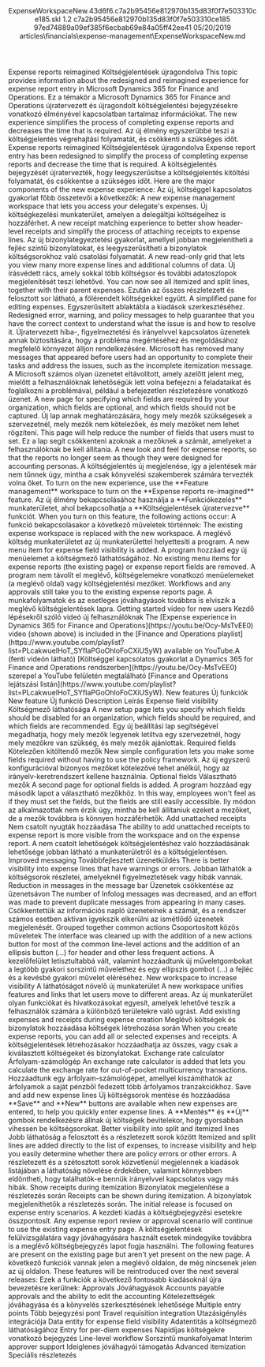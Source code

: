 <?xml version="1.0" encoding="UTF-8"?>
<xliff xmlns:logoport="urn:logoport:xliffeditor:xliff-extras:1.0" xmlns:tilt="urn:logoport:xliffeditor:tilt-non-translatables:1.0" xmlns:xsi="http://www.w3.org/2001/XMLSchema-instance" xmlns="urn:oasis:names:tc:xliff:document:1.2" xmlns:xliffext="urn:microsoft:content:schema:xliffextensions" version="1.2" xsi:schemaLocation="urn:oasis:names:tc:xliff:document:1.2 xliff-core-1.2-transitional.xsd">
  <file datatype="xml" source-language="en-US" original="ExpenseWorkspaceNew.md" target-language="hu-HU">
    <header>
      <tool tool-company="Microsoft" tool-version="1.0-7889195" tool-name="mdxliff" tool-id="mdxliff"/>
      <xliffext:skl_file_name>ExpenseWorkspaceNew.43d6f6.c7a2b95456e812970b135d83f0f7e503310ce185.skl</xliffext:skl_file_name>
      <xliffext:version>1.2</xliffext:version>
      <xliffext:ms.openlocfilehash>c7a2b95456e812970b135d83f0f7e503310ce185</xliffext:ms.openlocfilehash>
      <xliffext:ms.sourcegitcommit>97ed74889a09ef385f6ecbab69e84a05ff42ee41</xliffext:ms.sourcegitcommit>
      <xliffext:ms.lasthandoff>05/20/2019</xliffext:ms.lasthandoff>
      <xliffext:ms.openlocfilepath>articles\financials\expense-management\ExpenseWorkspaceNew.md</xliffext:ms.openlocfilepath>
    </header>
    <body>
      <group extype="content" id="content">
        <trans-unit xml:space="preserve" translate="yes" id="101" restype="x-metadata">
          <source>Expense reports reimagined</source>
        <target logoport:matchpercent="101" state="translated" state-qualifier="leveraged-tm">Költségjelentések újragondolva</target></trans-unit>
        <trans-unit xml:space="preserve" translate="yes" id="102" restype="x-metadata">
          <source>This topic provides information about the redesigned and reimagined experience for expense report entry in Microsoft Dynamics 365 for Finance and Operations.</source>
        <target logoport:matchpercent="101" state="translated" state-qualifier="leveraged-tm">Ez a témakör a Microsoft Dynamics 365 for Finance and Operations újratervezett és újragondolt költségjelentési bejegyzésekre vonatkozó élményével kapcsolatban tartalmaz információkat.</target></trans-unit>
        <trans-unit xml:space="preserve" translate="yes" id="103" restype="x-metadata">
          <source>The new experience simplifies the process of completing expense reports and decreases the time that is required.</source>
        <target logoport:matchpercent="101" state="translated" state-qualifier="leveraged-tm">Az új élmény egyszerűbbé teszi a költségjelentés végrehajtási folyamatát, és csökkenti a szükséges időt.</target></trans-unit>
        <trans-unit xml:space="preserve" translate="yes" id="104">
          <source>Expense reports reimagined</source>
        <target logoport:matchpercent="101" state="translated" state-qualifier="leveraged-tm">Költségjelentések újragondolva</target></trans-unit>
        <trans-unit xml:space="preserve" translate="yes" id="105">
          <source>Expense report entry has been redesigned to simplify the process of completing expense reports and decrease the time that is required.</source>
        <target logoport:matchpercent="101" state="translated" state-qualifier="leveraged-tm">A költségjelentés bejegyzését újratervezték, hogy leegyszerűsítse a költségjelentés kitöltési folyamatát, és csökkentse a szükséges időt.</target></trans-unit>
        <trans-unit xml:space="preserve" translate="yes" id="106">
          <source>Here are the major components of the new expense experience:</source>
        <target logoport:matchpercent="101" state="translated" state-qualifier="leveraged-tm">Az új, költséggel kapcsolatos gyakorlat főbb összetevői a következők:</target></trans-unit>
        <trans-unit xml:space="preserve" translate="yes" id="107">
          <source>A new expense management workspace that lets you access your delegate's expenses.</source>
        <target logoport:matchpercent="101" state="translated" state-qualifier="leveraged-tm">Új költségkezelési munkaterület, amelyen a delegáltjai költségeihez is hozzáférhet.</target></trans-unit>
        <trans-unit xml:space="preserve" translate="yes" id="108">
          <source>A new receipt matching experience to better show header-level receipts and simplify the process of attaching receipts to expense lines.</source>
        <target logoport:matchpercent="101" state="translated" state-qualifier="leveraged-tm">Az új bizonylategyeztetési gyakorlat, amellyel jobban megjelenítheti a fejléc szintű bizonylatokat, és leegyszerűsítheti a bizonylatok költségsorokhoz való csatolási folyamatát.</target></trans-unit>
        <trans-unit xml:space="preserve" translate="yes" id="109">
          <source>A new read-only grid that lets you view many more expense lines and additional columns of data.</source>
        <target logoport:matchpercent="101" state="translated" state-qualifier="leveraged-tm">Új írásvédett rács, amely sokkal több költségsor és további adatoszlopok megjelenítését teszi lehetővé.</target></trans-unit>
        <trans-unit xml:space="preserve" translate="yes" id="110">
          <source>You can now see all itemized and split lines, together with their parent expenses.</source>
        <target logoport:matchpercent="101" state="translated" state-qualifier="leveraged-tm">Ezután az összes részletezett és felosztott sor látható, a fölérendelt költségekkel együtt.</target></trans-unit>
        <trans-unit xml:space="preserve" translate="yes" id="111">
          <source>A simplified pane for editing expenses.</source>
        <target logoport:matchpercent="101" state="translated" state-qualifier="leveraged-tm">Egyszerűsített ablaktábla a kiadások szerkesztéséhez.</target></trans-unit>
        <trans-unit xml:space="preserve" translate="yes" id="112">
          <source>Redesigned error, warning, and policy messages to help guarantee that you have the correct context to understand what the issue is and how to resolve it.</source>
        <target logoport:matchpercent="101" state="translated" state-qualifier="leveraged-tm">Újratervezett hiba-, figyelmeztetési és irányelvvel kapcsolatos üzenetek annak biztosítására, hogy a probléma megértéséhez és megoldásához megfelelő környezet álljon rendelkezésére.</target></trans-unit>
        <trans-unit xml:space="preserve" translate="yes" id="113">
          <source>Microsoft has removed many messages that appeared before users had an opportunity to complete their tasks and address the issues, such as the incomplete itemization message.</source>
        <target logoport:matchpercent="101" state="translated" state-qualifier="leveraged-tm">A Microsoft számos olyan üzenetet eltávolított, amely azelőtt jelent meg, mielőtt a felhasználóknak lehetőségük lett volna befejezni a feladataikat és foglalkozni a problémával, például a befejezetlen részletezésre vonatkozó üzenet.</target></trans-unit>
        <trans-unit xml:space="preserve" translate="yes" id="114">
          <source>A new page for specifying which fields are required by your organization, which fields are optional, and which fields should not be captured.</source>
        <target logoport:matchpercent="101" state="translated" state-qualifier="leveraged-tm">Új lap annak meghatározására, hogy mely mezők szükségesek a szervezetnél, mely mezők nem kötelezőek, és mely mezőket nem lehet rögzíteni.</target></trans-unit>
        <trans-unit xml:space="preserve" translate="yes" id="115">
          <source>This page will help reduce the number of fields that users must to set.</source>
        <target logoport:matchpercent="101" state="translated" state-qualifier="leveraged-tm">Ez a lap segít csökkenteni azoknak a mezőknek a számát, amelyeket a felhasználóknak be kell állítania.</target></trans-unit>
        <trans-unit xml:space="preserve" translate="yes" id="116">
          <source>A new look and feel for expense reports, so that the reports no longer seem as though they were designed for accounting personas.</source>
        <target logoport:matchpercent="101" state="translated" state-qualifier="leveraged-tm">A költségjelentés új megjelenése, így a jelentések már nem tűnnek úgy, mintha a csak könyvelési szakemberek számára tervezték volna őket.</target></trans-unit>
        <trans-unit xml:space="preserve" translate="yes" id="117">
          <source>To turn on the new experience, use the <bpt id="p1">**</bpt>Feature management<ept id="p1">**</ept> workspace to turn on the <bpt id="p2">**</bpt>Expense reports re-imagined<ept id="p2">**</ept> feature.</source>
        <target logoport:matchpercent="101" state="translated" state-qualifier="leveraged-tm">Az új élmény bekapcsolásához használja a <bpt id="p1">**</bpt>Funkciókezelés<ept id="p1">**</ept> munkaterületet, ahol bekapcsolhatja a <bpt id="p2">**</bpt>Költségjelentések újratervezve<ept id="p2">**</ept> funkciót.</target></trans-unit>
        <trans-unit xml:space="preserve" translate="yes" id="118">
          <source>When you turn on this feature, the following actions occur:</source>
        <target logoport:matchpercent="101" state="translated" state-qualifier="leveraged-tm">A funkció bekapcsolásakor a következő műveletek történnek:</target></trans-unit>
        <trans-unit xml:space="preserve" translate="yes" id="119">
          <source>The existing expense workspace is replaced with the new workspace.</source>
        <target logoport:matchpercent="101" state="translated" state-qualifier="leveraged-tm">A meglévő költség munkaterületet az új munkaterülettel helyettesíti a program.</target></trans-unit>
        <trans-unit xml:space="preserve" translate="yes" id="120">
          <source>A new menu item for expense field visibility is added.</source>
        <target logoport:matchpercent="101" state="translated" state-qualifier="leveraged-tm">A program hozzáad egy új menüelemet a költségmező láthatóságához.</target></trans-unit>
        <trans-unit xml:space="preserve" translate="yes" id="121">
          <source>No existing menu items for expense reports (the existing page) or expense report fields are removed.</source>
        <target logoport:matchpercent="101" state="translated" state-qualifier="leveraged-tm">A program nem távolít el meglévő, költségelemekre vonatkozó menüelemeket (a meglévő oldal) vagy költségjelentési mezőket.</target></trans-unit>
        <trans-unit xml:space="preserve" translate="yes" id="122">
          <source>Workflows and any approvals still take you to the existing expense reports page.</source>
        <target logoport:matchpercent="100" state="translated" state-qualifier="leveraged-tm">A munkafolyamatok és az esetleges jóváhagyások továbbra is elviszik a meglévő költségjelentések lapra.</target></trans-unit>
        <trans-unit xml:space="preserve" translate="yes" id="123">
          <source>Getting started video for new users</source>
        <target logoport:matchpercent="100" state="translated" state-qualifier="leveraged-tm">Kezdő lépésekről szóló videó új felhasználóknak</target></trans-unit>
        <trans-unit xml:space="preserve" translate="yes" id="124">
          <source>The <bpt id="p1">[</bpt>Expense experience in Dynamics 365 for Finance and Operations<ept id="p1">](https://youtu.be/Ocy-MsTvEE0)</ept> video (shown above) is included in the <bpt id="p2">[</bpt>Finance and Operations playlist<ept id="p2">](https://www.youtube.com/playlist?list=PLcakwueIHoT_SYfIaPGoOhloFoCXiUSyW)</ept> available on YouTube.</source><target logoport:matchpercent="70" state="translated" state-qualifier="leveraged-mt">A (fenti videón látható) <bpt id="p1">[</bpt>Költséggel kapcsolatos gyakorlat a Dynamics 365 for Finance and Operations rendszerben<ept id="p1">](https://youtu.be/Ocy-MsTvEE0)</ept> szerepel a YouTube felületén megtalálható <bpt id="p2">[</bpt>Finance and Operations lejátszási listán<ept id="p2">](https://www.youtube.com/playlist?list=PLcakwueIHoT_SYfIaPGoOhloFoCXiUSyW)</ept>.</target>
        </trans-unit>
        <trans-unit xml:space="preserve" translate="yes" id="125">
          <source>New features</source>
        <target logoport:matchpercent="100" state="translated" state-qualifier="leveraged-tm">Új funkciók</target></trans-unit>
        <trans-unit xml:space="preserve" translate="yes" id="126">
          <source>New feature</source>
        <target logoport:matchpercent="100" state="translated" state-qualifier="leveraged-tm">Új funkció</target></trans-unit>
        <trans-unit xml:space="preserve" translate="yes" id="127">
          <source>Description</source>
        <target logoport:matchpercent="100" state="translated" state-qualifier="leveraged-tm">Leírás</target></trans-unit>
        <trans-unit xml:space="preserve" translate="yes" id="128">
          <source>Expense field visibility</source>
        <target logoport:matchpercent="100" state="translated" state-qualifier="leveraged-tm">Költségmező láthatósága</target></trans-unit>
        <trans-unit xml:space="preserve" translate="yes" id="129">
          <source>A new setup page lets you specify which fields should be disabled for an organization, which fields should be required, and which fields are recommended.</source>
        <target logoport:matchpercent="101" state="translated" state-qualifier="leveraged-tm">Egy új beállítási lap segítségével megadhatja, hogy mely mezők legyenek letiltva egy szervezetnél, hogy mely mezőkre van szükség, és mely mezők ajánlottak.</target></trans-unit>
        <trans-unit xml:space="preserve" translate="yes" id="130">
          <source>Required fields</source>
        <target logoport:matchpercent="101" state="translated" state-qualifier="leveraged-tm">Kötelezően kitöltendő mezők</target></trans-unit>
        <trans-unit xml:space="preserve" translate="yes" id="131">
          <source>New simple configuration lets you make some fields required without having to use the policy framework.</source>
        <target logoport:matchpercent="101" state="translated" state-qualifier="leveraged-tm">Az új egyszerű konfigurációval bizonyos mezőket kötelezővé tehet anélkül, hogy az irányelv-keretrendszert kellene használnia.</target></trans-unit>
        <trans-unit xml:space="preserve" translate="yes" id="132">
          <source>Optional fields</source>
        <target logoport:matchpercent="101" state="translated" state-qualifier="leveraged-tm">Választható mezők</target></trans-unit>
        <trans-unit xml:space="preserve" translate="yes" id="133">
          <source>A second page for optional fields is added.</source>
        <target logoport:matchpercent="101" state="translated" state-qualifier="leveraged-tm">A program hozzáad egy második lapot a választható mezőkhöz.</target></trans-unit>
        <trans-unit xml:space="preserve" translate="yes" id="134">
          <source>In this way, employees won't feel as if they must set the fields, but the fields are still easily accessible.</source>
        <target logoport:matchpercent="101" state="translated" state-qualifier="leveraged-tm">Ily módon az alkalmazottak nem érzik úgy, mintha be kell állítaniuk ezeket a mezőket, de a mezők továbbra is könnyen hozzáférhetők.</target></trans-unit>
        <trans-unit xml:space="preserve" translate="yes" id="135">
          <source>Add unattached receipts</source>
        <target logoport:matchpercent="101" state="translated" state-qualifier="leveraged-tm">Nem csatolt nyugták hozzáadása</target></trans-unit>
        <trans-unit xml:space="preserve" translate="yes" id="136">
          <source>The ability to add unattached receipts to expense report is more visible from the workspace and on the expense report.</source>
        <target logoport:matchpercent="101" state="translated" state-qualifier="leveraged-tm">A nem csatolt lehetőségek költségjelentéshez való hozzáadásának lehetősége jobban látható a munkaterületről és a költségjelentésen.</target></trans-unit>
        <trans-unit xml:space="preserve" translate="yes" id="137">
          <source>Improved messaging</source>
        <target logoport:matchpercent="101" state="translated" state-qualifier="leveraged-tm">Továbbfejlesztett üzenetküldés</target></trans-unit>
        <trans-unit xml:space="preserve" translate="yes" id="138">
          <source>There is better visibility into expense lines that have warnings or errors.</source>
        <target logoport:matchpercent="101" state="translated" state-qualifier="leveraged-tm">Jobban láthatók a költségsorok részletei, amelyeknél figyelmeztetések vagy hibák vannak.</target></trans-unit>
        <trans-unit xml:space="preserve" translate="yes" id="139">
          <source>Reduction in messages in the message bar</source>
        <target logoport:matchpercent="101" state="translated" state-qualifier="leveraged-tm">Üzenetek csökkentése az üzenetsávon</target></trans-unit>
        <trans-unit xml:space="preserve" translate="yes" id="140">
          <source>The number of Infolog messages was decreased, and an effort was made to prevent duplicate messages from appearing in many cases.</source>
        <target logoport:matchpercent="101" state="translated" state-qualifier="leveraged-tm">Csökkentettük az információs napló üzeneteinek a számát, és a rendszer számos esetben aktívan igyekszik elkerülni az ismétlődő üzenetek megjelenését.</target></trans-unit>
        <trans-unit xml:space="preserve" translate="yes" id="141">
          <source>Grouped together common actions</source>
        <target logoport:matchpercent="101" state="translated" state-qualifier="leveraged-tm">Csoportosított közös műveletek</target></trans-unit>
        <trans-unit xml:space="preserve" translate="yes" id="142">
          <source>The interface was cleaned up with the addition of a new actions button for most of the common line-level actions and the addition of an ellipsis button (...) for header and other less frequent actions.</source>
        <target logoport:matchpercent="101" state="translated" state-qualifier="leveraged-tm">A kezelőfelület letisztultabbá vált, valamint hozzáadtunk új műveletgombokat a legtöbb gyakori sorszintű művelethez és egy ellipszis gombot (…) a fejléc és a kevésbé gyakori művelet eléréséhez.</target></trans-unit>
        <trans-unit xml:space="preserve" translate="yes" id="143">
          <source>New workspace to increase visibility</source>
        <target logoport:matchpercent="101" state="translated" state-qualifier="leveraged-tm">A láthatóságot növelő új munkaterület</target></trans-unit>
        <trans-unit xml:space="preserve" translate="yes" id="144">
          <source>A new workspace unifies features and links that let users move to different areas.</source>
        <target logoport:matchpercent="101" state="translated" state-qualifier="leveraged-tm">Az új munkaterület olyan funkciókat és hivatkozásokat egyesít, amelyek lehetővé teszik a felhasználók számára a különböző területekre való ugrást.</target></trans-unit>
        <trans-unit xml:space="preserve" translate="yes" id="145">
          <source>Add existing expenses and receipts during expense creation</source>
        <target logoport:matchpercent="101" state="translated" state-qualifier="leveraged-tm">Meglévő költségek és bizonylatok hozzáadása költségek létrehozása során</target></trans-unit>
        <trans-unit xml:space="preserve" translate="yes" id="146">
          <source>When you create expense reports, you can add all or selected expenses and receipts.</source>
        <target logoport:matchpercent="101" state="translated" state-qualifier="leveraged-tm">A költségjelentések létrehozásakor hozzáadhatja az összes, vagy csak a kiválasztott költségeket és bizonylatokat.</target></trans-unit>
        <trans-unit xml:space="preserve" translate="yes" id="147">
          <source>Exchange rate calculator</source>
        <target logoport:matchpercent="101" state="translated" state-qualifier="leveraged-tm">Árfolyam-számológép</target></trans-unit>
        <trans-unit xml:space="preserve" translate="yes" id="148">
          <source>An exchange rate calculator is added that lets you calculate the exchange rate for out-of-pocket multicurrency transactions.</source>
        <target logoport:matchpercent="101" state="translated" state-qualifier="leveraged-tm">Hozzáadtunk egy árfolyam-számológépet, amellyel kiszámíthatók az árfolyamok a saját pénzből fedezett több árfolyamos tranzakciókhoz.</target></trans-unit>
        <trans-unit xml:space="preserve" translate="yes" id="149">
          <source>Save and add new expense lines</source>
        <target logoport:matchpercent="101" state="translated" state-qualifier="leveraged-tm">Új költségsorok mentése és hozzáadása</target></trans-unit>
        <trans-unit xml:space="preserve" translate="yes" id="150">
          <source><bpt id="p1">**</bpt>Save<ept id="p1">**</ept> and <bpt id="p2">**</bpt>New<ept id="p2">**</ept> buttons are available when new expenses are entered, to help you quickly enter expense lines.</source>
        <target logoport:matchpercent="101" state="translated" state-qualifier="leveraged-tm">A <bpt id="p1">**</bpt>Mentés<ept id="p1">**</ept> és <bpt id="p2">**</bpt>Új<ept id="p2">**</ept> gombok rendelkezésre állnak új költségek bevitelekor, hogy gyorsabban vihessen be költségsorokat.</target></trans-unit>
        <trans-unit xml:space="preserve" translate="yes" id="151">
          <source>Better visibility into split and itemized lines</source>
        <target logoport:matchpercent="101" state="translated" state-qualifier="leveraged-tm">Jobb láthatóság a felosztott és a részletezett sorok között</target></trans-unit>
        <trans-unit xml:space="preserve" translate="yes" id="152">
          <source>Itemized and split lines are added directly to the list of expenses, to increase visibility and help you easily determine whether there are policy errors or other errors.</source>
        <target logoport:matchpercent="101" state="translated" state-qualifier="leveraged-tm">A részletezett és a szétosztott sorok közvetlenül megjelennek a kiadások listájában a láthatóság növelése érdekében, valamint könnyebben eldöntheti, hogy találhatók-e bennük irányelvvel kapcsolatos vagy más hibák.</target></trans-unit>
        <trans-unit xml:space="preserve" translate="yes" id="153">
          <source>Show receipts during itemization</source>
        <target logoport:matchpercent="101" state="translated" state-qualifier="leveraged-tm">Bizonylatok megjelenítése a részletezés során</target></trans-unit>
        <trans-unit xml:space="preserve" translate="yes" id="154">
          <source>Receipts can be shown during itemization.</source>
        <target logoport:matchpercent="101" state="translated" state-qualifier="leveraged-tm">A bizonylatok megjeleníthetők a részletezés során.</target></trans-unit>
        <trans-unit xml:space="preserve" translate="yes" id="155">
          <source>The initial release is focused on expense entry scenarios.</source>
        <target logoport:matchpercent="101" state="translated" state-qualifier="leveraged-tm">A kezdeti kiadás a költségbejegyzési esetekre összpontosít.</target></trans-unit>
        <trans-unit xml:space="preserve" translate="yes" id="156">
          <source>Any expense report review or approval scenario will continue to use the existing expense entry page.</source>
        <target logoport:matchpercent="101" state="translated" state-qualifier="leveraged-tm">A költségjelentések felülvizsgálatára vagy jóváhagyására használt esetek mindegyike továbbra is a meglévő költségbejegyzés lapot fogja használni.</target></trans-unit>
        <trans-unit xml:space="preserve" translate="yes" id="157">
          <source>The following features are present on the existing page but aren't yet present on the new page.</source>
        <target logoport:matchpercent="101" state="translated" state-qualifier="leveraged-tm">A következő funkciók vannak jelen a meglévő oldalon, de még nincsenek jelen az új oldalon.</target></trans-unit>
        <trans-unit xml:space="preserve" translate="yes" id="158">
          <source>These features will be reintroduced over the next several releases:</source>
        <target logoport:matchpercent="101" state="translated" state-qualifier="leveraged-tm">Ezek a funkciók a következő fontosabb kiadásoknál újra bevezetésre kerülnek:</target></trans-unit>
        <trans-unit xml:space="preserve" translate="yes" id="159">
          <source>Approvals</source>
        <target logoport:matchpercent="101" state="translated" state-qualifier="leveraged-tm">Jóváhagyások</target></trans-unit>
        <trans-unit xml:space="preserve" translate="yes" id="160">
          <source>Accounts payable approvals and the ability to edit the accounting</source>
        <target logoport:matchpercent="101" state="translated" state-qualifier="leveraged-tm">Kötelezettségek jóváhagyása és a könyvelés szerkesztésének lehetősége</target></trans-unit>
        <trans-unit xml:space="preserve" translate="yes" id="161">
          <source>Multiple entry points</source>
        <target logoport:matchpercent="101" state="translated" state-qualifier="leveraged-tm">Több bejegyzési pont</target></trans-unit>
        <trans-unit xml:space="preserve" translate="yes" id="162">
          <source>Travel requisition integration</source>
        <target logoport:matchpercent="101" state="translated" state-qualifier="leveraged-tm">Utazásigénylés integrációja</target></trans-unit>
        <trans-unit xml:space="preserve" translate="yes" id="163">
          <source>Data entity for expense field visibility</source>
        <target logoport:matchpercent="101" state="translated" state-qualifier="leveraged-tm">Adatentitás a költségmező láthatóságához</target></trans-unit>
        <trans-unit xml:space="preserve" translate="yes" id="164">
          <source>Entry for per-diem expenses</source>
        <target logoport:matchpercent="101" state="translated" state-qualifier="leveraged-tm">Napidíjas költségekre vonatkozó bejegyzés</target></trans-unit>
        <trans-unit xml:space="preserve" translate="yes" id="165">
          <source>Line-level workflow</source>
        <target logoport:matchpercent="101" state="translated" state-qualifier="leveraged-tm">Sorszintű munkafolyamat</target></trans-unit>
        <trans-unit xml:space="preserve" translate="yes" id="166">
          <source>Interim approver support</source>
        <target logoport:matchpercent="101" state="translated" state-qualifier="leveraged-tm">Ideiglenes jóváhagyói támogatás</target></trans-unit>
        <trans-unit xml:space="preserve" translate="yes" id="167">
          <source>Advanced itemization</source>
        <target logoport:matchpercent="101" state="translated" state-qualifier="leveraged-tm">Speciális részletezés</target></trans-unit>
      </group>
    </body>
  </file>
</xliff>